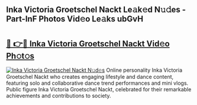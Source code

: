 ## Inka Victoria Groetschel Nackt Le𝚊k𝚎d N𝚞𝚍es - Part-InF Photos Vid𝚎o Le𝚊ks ubGvH

# <h2><a href="http://fb88gib.evod.top/?m=Inka+Victoria+Groetschel+Nackt">🔗 👉🔴 Inka Victoria Groetschel Nackt Vid𝚎o Ph𝚘t𝚘s</a></h2>

[![Inka Victoria Groetschel Nackt N𝚞d𝚎s](https://i.imgur.com/8V9OHl7.gif)](http://fb88gib.evod.top/?m=Inka+Victoria+Groetschel+Nackt)
Online personality Inka Victoria Groetschel Nackt who creates engaging lifestyle and dance content, featuring solo and collaborative dance trend performances and mini vlogs. Public figure Inka Victoria Groetschel Nackt, celebrated for their remarkable achievements and contributions to society. 
